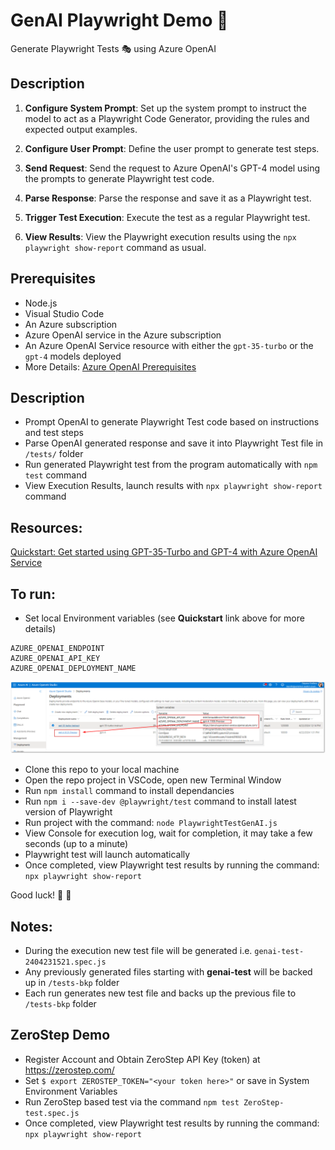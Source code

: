 # **GenAI Playwright Demo 🤖**

Generate Playwright Tests 🎭 using Azure OpenAI

## Description
1. **Configure System Prompt**: Set up the system prompt to instruct the model to act as a Playwright Code Generator, providing the rules and expected output examples.

2. **Configure User Prompt**: Define the user prompt to generate test steps.

3. **Send Request**: Send the request to Azure OpenAI's GPT-4 model using the prompts to generate Playwright test code.

4. **Parse Response**: Parse the response and save it as a Playwright test.

5. **Trigger Test Execution**: Execute the test as a regular Playwright test.

6. **View Results**: View the Playwright execution results using the `npx playwright show-report` command as usual.


## Prerequisites
- Node.js
- Visual Studio Code
- An Azure subscription
- Azure OpenAI service in the Azure subscription
- An Azure OpenAI Service resource with either the `gpt-35-turbo` or the `gpt-4` models deployed
- More Details: [Azure OpenAI Prerequisites](https://learn.microsoft.com/en-us/azure/ai-services/openai/chatgpt-quickstart?tabs=command-line%2Cpython-new&pivots=programming-language-javascript#prerequisites)


## Description
- Prompt OpenAI to generate Playwright Test code based on instructions and test steps
- Parse OpenAI generated response and save it into Playwright Test file in `/tests/` folder
- Run generated Playwright test from the program automatically with `npm test` command
- View Execution Results, launch results with `npx playwright show-report` command

## Resources:
[Quickstart: Get started using GPT-35-Turbo and GPT-4 with Azure OpenAI Service](https://learn.microsoft.com/en-us/azure/ai-services/openai/chatgpt-quickstart?tabs=command-line%2Cpython-new&pivots=programming-language-javascript)

## To run:
- Set local Environment variables (see **Quickstart** link above for more details)
```
AZURE_OPENAI_ENDPOINT
AZURE_OPENAI_API_KEY
AZURE_OPENAI_DEPLOYMENT_NAME
```
![image.png](/img/genai-playwright-demo01.png)

- Clone this repo to your local machine
- Open the repo project in VSCode, open new Terminal Window
- Run `npm install` command to install dependancies
- Run `npm i --save-dev @playwright/test` command to install latest version of Playwright
- Run project with the command: `node PlaywrightTestGenAI.js`
- View Console for execution log, wait for completion, it may take a few seconds (up to a minute)
- Playwright test will launch automatically
- Once completed, view Playwright test results by running the command: `npx playwright show-report`

Good luck! 🚀 🤞

## Notes:
- During the execution new test file will be generated i.e. `genai-test-2404231521.spec.js`
- Any previously generated files starting with **genai-test** will be backed up in `/tests-bkp` folder
- Each run generates new test file and backs up the previous file to `/tests-bkp` folder

## ZeroStep Demo
- Register Account and Obtain ZeroStep API Key (token) at https://zerostep.com/
- Set `$ export ZEROSTEP_TOKEN="<your token here>"` or save in System Environment Variables
- Run ZeroStep based test via the command `npm test ZeroStep-test.spec.js`
- Once completed, view Playwright test results by running the command: `npx playwright show-report`